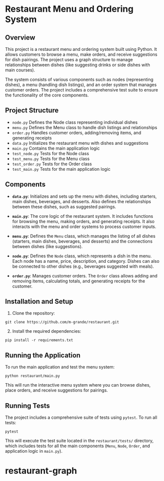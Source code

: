 # Restaurant Menu and Ordering System

## Overview

This project is a restaurant menu and ordering system built using Python. It allows customers to browse a menu, make orders, and receive suggestions for dish pairings. The project uses a graph structure to manage relationships between dishes (like suggesting drinks or side dishes with main courses).

The system consists of various components such as nodes (representing dishes), a menu (handling dish listings), and an order system that manages customer orders. The project includes a comprehensive test suite to ensure the functionality of the core components.

## Project Structure


- `node.py` Defines the Node class representing individual dishes
- `menu.py` Defines the Menu class to handle dish listings and relationships
- `order.py` Handles customer orders, adding/removing items, and generating receipts
- `data.py` Initializes the restaurant menu with dishes and suggestions 
- `main.py` Contains the main application logic
- `test_node.py` Tests for the Node class
- `test_menu.py` Tests for the Menu class
- `test_order.py` Tests for the Order class
- `test_main.py` Tests for the main application logic


## Components

- **`data.py`**: Initializes and sets up the menu with dishes, including starters, main dishes, beverages, and desserts. Also defines the relationships between these dishes, such as suggested pairings.

- **`main.py`**: The core logic of the restaurant system. It includes functions for browsing the menu, making orders, and generating receipts. It also interacts with the menu and order systems to process customer inputs.

- **`menu.py`**: Defines the `Menu` class, which manages the listing of all dishes (starters, main dishes, beverages, and desserts) and the connections between dishes (like suggestions).

- **`node.py`**: Defines the `Node` class, which represents a dish in the menu. Each node has a name, price, description, and category. Dishes can also be connected to other dishes (e.g., beverages suggested with meals).

- **`order.py`**: Manages customer orders. The `Order` class allows adding and removing items, calculating totals, and generating receipts for the customer.

## Installation and Setup

1. Clone the repository:

```
git clone https://github.com/m-grande/restaurant.git
```

2. Install the required dependencies:
```
pip install -r requirements.txt
```

## Running the Application
To run the main application and test the menu system:

```
python restaurant/main.py
```
This will run the interactive menu system where you can browse dishes, place orders, and receive suggestions for pairings.

## Running Tests
The project includes a comprehensive suite of tests using `pytest`. To run all tests:

```
pytest
```
This will execute the test suite located in the `restaurant/tests/` directory, which includes tests for all the main components (`Menu`, `Node`, `Order`, and application logic in `main.py`).

# restaurant-graph
